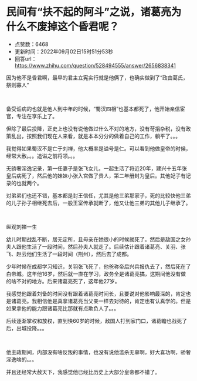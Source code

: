 # 民间有“扶不起的阿斗”之说，诸葛亮为什么不废掉这个昏君呢？
- 点赞数：6468
- 更新时间：2022年09月02日15时51分53秒
- 回答url：https://www.zhihu.com/question/528494555/answer/2656838341
<body>
 <p data-pid="gtAc3h_g">因为他不是昏君啊，最早的君主立宪实行就是他俩了，也确实做到了“政由葛氏，祭则寡人”</p>
 <p class="ztext-empty-paragraph"><br></p>
 <p data-pid="VYa2cSSf">备受诟病的也就是他人到中年的时候，“蜀汉四相”也基本都死了，他开始亲信宦官，专注在享乐上了。</p>
 <p data-pid="ynsw7vdg">但除了最后投降，正史上也没有说他做过什么不对的地方，没有苛捐杂税，没有政策乱出，按照我们现在人来看，就是本本分分的做着自己的工作，躺平了。。。</p>
 <p data-pid="kdgLvz9X">我觉得如果蜀汉不是亡于刘禅，他大概率是谥号是仁。可以看到他做皇帝的时候，经常大赦。。。追谥之前将领。。。</p>
 <p data-pid="FwqteBa-">无骄奢淫逸记录，第一任妻子是张飞女儿，一起生活了将近20年，建兴十五年张皇后病死了，然后他的妹妹小张入宫做了贵人，第二年册封为皇后。其他妃子有记录的也就两个。</p>
 <p data-pid="Rh9Kor1h">对弟弟们也还不错，基本都是封王信任，尤其是他三弟那家子，死的比较快他三弟的儿子孙子相继死去后，一般王室传承就断了，他又让他三弟的其他儿子继承了。</p>
 <p class="ztext-empty-paragraph"><br></p>
 <p data-pid="QSbyH5vO">纵观刘禅一生</p>
 <p data-pid="VHGvVix7">幼儿时期战乱不断，居无定所，且母亲在她很小的时候就死了。然后是敌国之女孙夫人跟他生活了一段时间，然后孙夫人就走了。后续估计跟着诸葛亮、关羽、张飞、赵云他们生活了一段时间（荆州），然后去了成都。</p>
 <p data-pid="LZNM0U1f">少年时候在成都学习知识，关羽张飞死了，他爸称帝后兴兵报仇去了，然后死在了白帝城。这年他16岁，然后就一直在学习，政务全是诸葛亮搞，这期间他没有做的啥不对的地方。后来诸葛亮死了，这年他27岁。</p>
 <p data-pid="f4qN4rN3">我感觉他跟着刘备的时间没有跟着诸葛亮时间长，且要说对他影响最深的，肯定也是诸葛亮。我相信他是真拿诸葛亮当父亲一样去对待的，肯定也有认真学的。但是如果拿他的能力跟诸葛亮比那就有点欺负人了。。。</p>
 <p data-pid="v62mHSnA">后续逐渐掌权和放权，直到快60岁的时候，敌国人打到家门口，诸葛瞻也战死了后，出城投降。。。</p>
 <p class="ztext-empty-paragraph"><br></p>
 <p data-pid="BM7qWeib">他主政期间，内部没有啥反叛的事情，也没有说他滥杀无辜啊，好大喜功啊，骄奢淫逸啥的。。。</p>
 <p data-pid="45NQKyDs">并且还经常大赦天下，我感觉他已经比历史上大部分皇帝都不错了。</p>
</body>